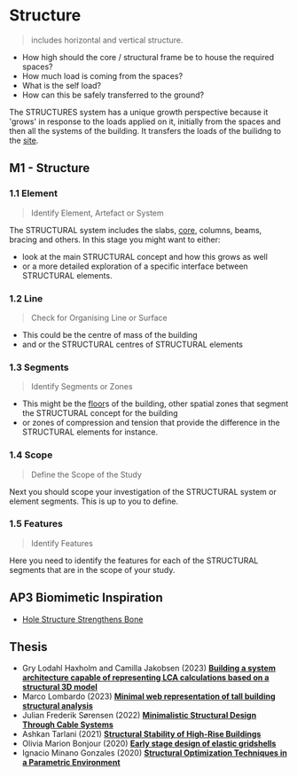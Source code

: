 # Structure

>includes horizontal and vertical structure.

* How high should the core / structural frame be to house the required spaces?
* How much load is coming from the spaces?
* What is the self load?
* How can this be safely transferred to the ground?

The STRUCTURES system has a unique growth perspective because it 'grows' in response to the loads applied on it, initially from the spaces and then all the systems of the building. It transfers the loads of the builidng to the [site].

## M1 - Structure

### 1.1 Element
> Identify Element, Artefact or System

The STRUCTURAL system includes the slabs, [core], columns, beams, bracing and others. In this stage you might want to either:
* look at the main STRUCTURAL concept and how this grows as well
* or a more detailed exploration of a specific interface between STRUCTURAL elements.

### 1.2 Line
> Check for Organising Line or Surface

* This could be the centre of mass of the building
* and or the STRUCTURAL centres of STRUCTURAL elements

### 1.3 Segments
> Identify Segments or Zones

* This might be the [floor]s of the building, other spatial zones that segment the STRUCTURAL concept for the building
* or zones of compression and tension that provide the difference in the STRUCTURAL elements for instance.

### 1.4 Scope
> Define the Scope of the Study

Next you should scope your investigation of the STRUCTURAL system or element segments. This is up to you to define.

### 1.5 Features
> Identify Features

Here you need to identify the features for each of the STRUCTURAL segments that are in the scope of your study. 

[site]: /Agile/Systems/Site
[floor]: /Agile/Systems/Floor
[facade]: /Agile/Systems/Facade
[core]: /Agile/Systems/Core
[space]: /Agile/Systems/Space
[structure]: /Agile/Systems/Structure
[services]: /Agile/Systems/Services
[fire]: /Agile/Systems/Fire
[materials]: /Agile/Systems/Materials
[build]: /Agile/Systems/Build


## AP3 Biomimetic Inspiration
* [Hole Structure Strengthens Bone](https://asknature.org/strategy/hole-structure-strengthens-bone/)

## Thesis
* Gry Lodahl Haxholm and Camilla Jakobsen (2023) [**Building a system architecture capable of representing LCA calculations based on a structural 3D model**](https://findit.dtu.dk/en/catalog/640148e56fe37d3c12e7897f)
* Marco Lombardo (2023) [**Minimal web representation of tall building structural analysis**](https://findit.dtu.dk/en/catalog/63fea5f93d59ce3bcad0977a)
* Julian Frederik Sørensen (2022) [**Minimalistic Structural Design Through Cable Systems**](https://findit.dtu.dk/en/catalog/62e1d3c4566bcf54e4a15ce8)
* Ashkan Tarlani (2021) [**Structural Stability of High-Rise Buildings**](https://findit.dtu.dk/en/catalog/6134a58bd9001d0172372057)
* Olivia Marion Bonjour (2020) [**Early stage design of elastic gridshells**](https://findit.dtu.dk/en/catalog/5f312bafd9001d016b4e2405)
* Ignacio Minano Gonzales (2020) [**Structural Optimization Techniques in a Parametric Environment**](https://findit.dtu.dk/en/catalog/5f2e88a5d9001d016b4e23e1)
